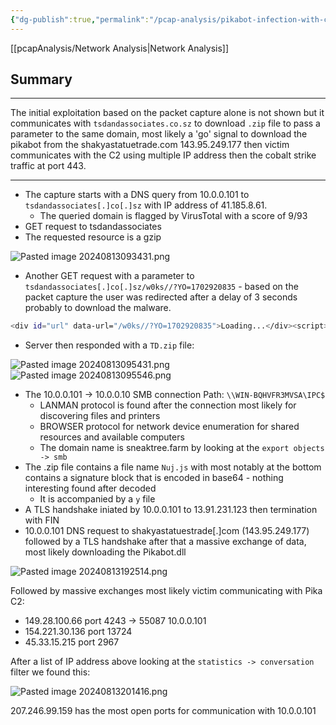 ```yaml
---
{"dg-publish":true,"permalink":"/pcap-analysis/pikabot-infection-with-cobalt-strike/pikabot-infection-with-cobalt-strike-analysis/","tags":["pcap"]}
---
```


[[pcapAnalysis/Network Analysis\|Network Analysis]]
## Summary
---
The initial exploitation based on the packet capture alone is not shown but it communicates with `tsdandassociates.co.sz` to download `.zip` file to pass a parameter to the same domain, most likely a 'go' signal to download the pikabot from the shakyastatuetrade.com 143.95.249.177 then victim communicates with the C2 using multiple IP address then the cobalt strike traffic at port 443.

---
- The capture starts with a DNS query from 10.0.0.101 to `tsdandassociates[.]co[.]sz` with IP address of 41.185.8.61.
	- The queried domain is flagged by VirusTotal with a score of 9/93
- GET request to tsdandassociates
- The requested resource is a gzip

![Pasted image 20240813093431.png](/img/user/x/images/Pasted%20image%2020240813093431.png)

- Another GET request with a parameter to `tsdandassociates[.]co[.]sz/w0ks//?YO=1702920835` - based on the packet capture the user was redirected after a delay of 3 seconds probably to download the malware.

```bash
<div id="url" data-url="/w0ks//?YO=1702920835">Loading...</div><script>function red(){ window.location.href = document.getElementById("url").getAttribute("data-url") }setTimeout(red,3000);</script>
```

- Server then responded with a `TD.zip` file:

![Pasted image 20240813095431.png](/img/user/x/images/Pasted%20image%2020240813095431.png)
![Pasted image 20240813095546.png](/img/user/x/images/Pasted%20image%2020240813095546.png)

- The 10.0.0.101 -> 10.0.0.10 SMB connection Path: `\\WIN-BQHVFR3MVSA\IPC$`
	- LANMAN protocol is found after the connection most likely for discovering files and printers
	- BROWSER protocol for network device enumeration for shared resources and available computers
	- The domain name is sneaktree.farm by looking at the `export objects -> smb`
- The .zip file contains a file name `Nuj.js` with most notably at the bottom contains a signature block that is encoded in base64 - nothing interesting found after decoded
	- It is accompanied by a `y` file
- A TLS handshake iniated by 10.0.0.101 to 13.91.231.123 then termination with FIN 
- 10.0.0.101 DNS request to shakyastatuestrade[.]com (143.95.249.177) followed by a TLS handshake after that a massive exchange of data, most likely downloading the Pikabot.dll

![Pasted image 20240813192514.png](/img/user/x/images/Pasted%20image%2020240813192514.png)

Followed by massive exchanges most likely victim communicating with Pika C2:
- 149.28.100.66 port 4243 -> 55087 10.0.0.101 
- 154.221.30.136  port 13724
- 45.33.15.215 port 2967

After a list of IP address above looking at the `statistics -> conversation` filter we found this:

![Pasted image 20240813201416.png](/img/user/x/images/Pasted%20image%2020240813201416.png)

207.246.99.159 has the most open ports for communication with 10.0.0.101



